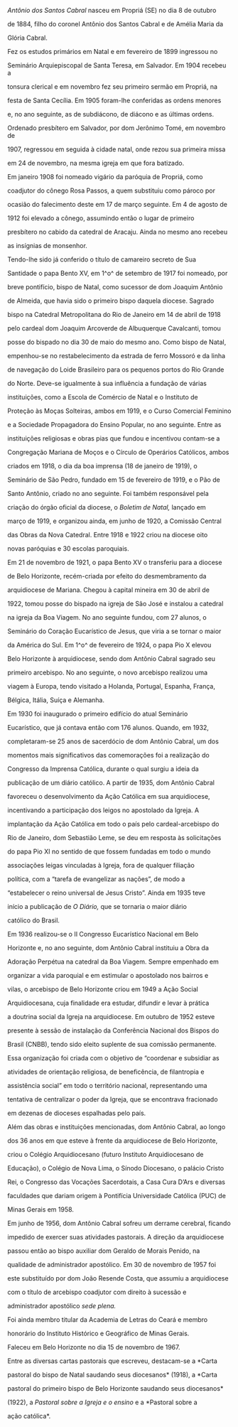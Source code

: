 

*Antônio dos Santos Cabral* nasceu em Propriá (SE) no dia 8 de outubro

de 1884, filho do coronel Antônio dos Santos Cabral e de Amélia Maria da

Glória Cabral.



Fez os estudos primários em Natal e em fevereiro de 1899 ingressou no

Seminário Arquiepiscopal de Santa Teresa, em Salvador. Em 1904 recebeu a

tonsura clerical e em novembro fez seu primeiro sermão em Propriá, na

festa de Santa Cecília. Em 1905 foram-lhe conferidas as ordens menores

e, no ano seguinte, as de subdiácono, de diácono e as últimas ordens.

Ordenado presbítero em Salvador, por dom Jerônimo Tomé, em novembro de

1907, regressou em seguida à cidade natal, onde rezou sua primeira missa

em 24 de novembro, na mesma igreja em que fora batizado.



Em janeiro 1908 foi nomeado vigário da paróquia de Propriá, como

coadjutor do cônego Rosa Passos, a quem substituiu como pároco por

ocasião do falecimento deste em 17 de março seguinte. Em 4 de agosto de

1912 foi elevado a cônego, assumindo então o lugar de primeiro

presbítero no cabido da catedral de Aracaju. Ainda no mesmo ano recebeu

as insígnias de monsenhor.



Tendo-lhe sido já conferido o título de camareiro secreto de Sua

Santidade o papa Bento XV, em 1^o^ de setembro de 1917 foi nomeado, por

breve pontifício, bispo de Natal, como sucessor de dom Joaquim Antônio

de Almeida, que havia sido o primeiro bispo daquela diocese. Sagrado

bispo na Catedral Metropolitana do Rio de Janeiro em 14 de abril de 1918

pelo cardeal dom Joaquim Arcoverde de Albuquerque Cavalcanti, tomou

posse do bispado no dia 30 de maio do mesmo ano. Como bispo de Natal,

empenhou-se no restabelecimento da estrada de ferro Mossoró e da linha

de navegação do Loide Brasileiro para os pequenos portos do Rio Grande

do Norte. Deve-se igualmente à sua influência a fundação de várias

instituições, como a Escola de Comércio de Natal e o Instituto de

Proteção às Moças Solteiras, ambos em 1919, e o Curso Comercial Feminino

e a Sociedade Propagadora do Ensino Popular, no ano seguinte. Entre as

instituições religiosas e obras pias que fundou e incentivou contam-se a

Congregação Mariana de Moços e o Círculo de Operários Católicos, ambos

criados em 1918, o dia da boa imprensa (18 de janeiro de 1919), o

Seminário de São Pedro, fundado em 15 de fevereiro de 1919, e o Pão de

Santo Antônio, criado no ano seguinte. Foi também responsável pela

criação do órgão oficial da diocese, o *Boletim de Natal,* lançado em

março de 1919, e organizou ainda, em junho de 1920, a Comissão Central

das Obras da Nova Catedral. Entre 1918 e 1922 criou na diocese oito

novas paróquias e 30 escolas paroquiais.



Em 21 de novembro de 1921, o papa Bento XV o transferiu para a diocese

de Belo Horizonte, recém-criada por efeito do desmembramento da

arquidiocese de Mariana. Chegou à capital mineira em 30 de abril de

1922, tomou posse do bispado na igreja de São José e instalou a catedral

na igreja da Boa Viagem. No ano seguinte fundou, com 27 alunos, o

Seminário do Coração Eucarístico de Jesus, que viria a se tornar o maior

da América do Sul. Em 1^o^ de fevereiro de 1924, o papa Pio X elevou

Belo Horizonte à arquidiocese, sendo dom Antônio Cabral sagrado seu

primeiro arcebispo. No ano seguinte, o novo arcebispo realizou uma

viagem à Europa, tendo visitado a Holanda, Portugal, Espanha, França,

Bélgica, Itália, Suíça e Alemanha.



Em 1930 foi inaugurado o primeiro edifício do atual Seminário

Eucarístico, que já contava então com 176 alunos. Quando, em 1932,

completaram-se 25 anos de sacerdócio de dom Antônio Cabral, um dos

momentos mais significativos das comemorações foi a realização do

Congresso da Imprensa Católica, durante o qual surgiu a ideia da

publicação de um diário católico. A partir de 1935, dom Antônio Cabral

favoreceu o desenvolvimento da Ação Católica em sua arquidiocese,

incentivando a participação dos leigos no apostolado da Igreja. A

implantação da Ação Católica em todo o país pelo cardeal-arcebispo do

Rio de Janeiro, dom Sebastião Leme, se deu em resposta às solicitações

do papa Pio XI no sentido de que fossem fundadas em todo o mundo

associações leigas vinculadas à Igreja, fora de qualquer filiação

política, com a “tarefa de evangelizar as nações”, de modo a

“estabelecer o reino universal de Jesus Cristo”. Ainda em 1935 teve

início a publicação de *O Diário,* que se tornaria o maior diário

católico do Brasil.



Em 1936 realizou-se o II Congresso Eucarístico Nacional em Belo

Horizonte e, no ano seguinte, dom Antônio Cabral instituiu a Obra da

Adoração Perpétua na catedral da Boa Viagem. Sempre empenhado em

organizar a vida paroquial e em estimular o apostolado nos bairros e

vilas, o arcebispo de Belo Horizonte criou em 1949 a Ação Social

Arquidiocesana, cuja finalidade era estudar, difundir e levar à prática

a doutrina social da Igreja na arquidiocese. Em outubro de 1952 esteve

presente à sessão de instalação da Conferência Nacional dos Bispos do

Brasil (CNBB), tendo sido eleito suplente de sua comissão permanente.

Essa organização foi criada com o objetivo de “coordenar e subsidiar as

atividades de orientação religiosa, de beneficência, de filantropia e

assistência social” em todo o território nacional, representando uma

tentativa de centralizar o poder da Igreja, que se encontrava fracionado

em dezenas de dioceses espalhadas pelo país.



Além das obras e instituições mencionadas, dom Antônio Cabral, ao longo

dos 36 anos em que esteve à frente da arquidiocese de Belo Horizonte,

criou o Colégio Arquidiocesano (futuro Instituto Arquidiocesano de

Educação), o Colégio de Nova Lima, o Sínodo Diocesano, o palácio Cristo

Rei, o Congresso das Vocações Sacerdotais, a Casa Cura D’Ars e diversas

faculdades que dariam origem à Pontifícia Universidade Católica (PUC) de

Minas Gerais em 1958.



Em junho de 1956, dom Antônio Cabral sofreu um derrame cerebral, ficando

impedido de exercer suas atividades pastorais. A direção da arquidiocese

passou então ao bispo auxiliar dom Geraldo de Morais Penido, na

qualidade de administrador apostólico. Em 30 de novembro de 1957 foi

este substituído por dom João Resende Costa, que assumiu a arquidiocese

com o título de arcebispo coadjutor com direito à sucessão e

administrador apostólico *sede plena.*



Foi ainda membro titular da Academia de Letras do Ceará e membro

honorário do Instituto Histórico e Geográfico de Minas Gerais.



Faleceu em Belo Horizonte no dia 15 de novembro de 1967.



Entre as diversas cartas pastorais que escreveu, destacam-se a *Carta

pastoral do bispo de Natal saudando seus diocesanos* (1918), a *Carta

pastoral do primeiro bispo de Belo Horizonte saudando seus diocesanos*

(1922), a *Pastoral sobre a Igreja e o ensino* e a *Pastoral sobre a

ação católica*.




